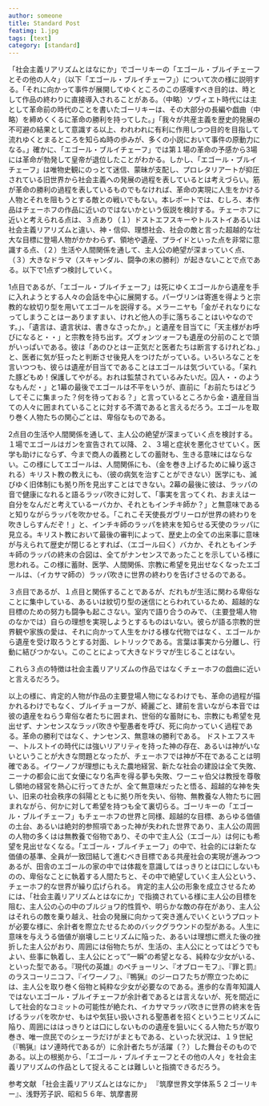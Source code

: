 ```yaml
---
author: someone
title: Standard Post
featimg: 1.jpg
tags: [text]
category: [standard]
---
```

「社会主義リアリズムとはなにか」でゴーリキーの「エゴール・ブルイチェーフとその他の人々」（以下「エゴール・ブルイチェーフ」）について次の様に説明する。「それに向かって事件が展開してゆくところのこの感嘆すべき目的は、時として作品の終わりに直接導入されることがある。（中略）ソヴィエト時代には主として革命前の時代のことを書いたゴーリキーは、その大部分の長編や戯曲（中略）を締めくくるに革命の勝利を持ってした。」「我々が共産主義を歴史的発展の不可避の結果として意識する以上、われわれに有利に作用しつつ目的を目指して流れゆくとまるところを知らぬ時の歩みが、多くの小説において事件の原動力になる。」確かに、「エゴール・ブルイチェーフ」では第１場の革命の予感から3場には革命が勃発して皇帝が退位したことがわかる。しかし、「エゴール・ブルイチェーフ」は唯物史観にのっとて迷信、蒙昧が支配し、プロレタリアートが抑圧されている旧世界から社会主義への発展の過程を表しているとは考えづらい。筋が革命の勝利の過程を表しているものでもなければ、革命の実現に人生をかける人物とそれを阻もうとする敵との戦いでもない。本レポートでは、むしろ、本作品はチェーホフの作品に近いのではないかという仮説を検討する。チェーホフに近いと考えられる点は、３点あり（１）ドストエフスキーやトルストイあるいは社会主義リアリズムと違い、神・信仰、理想社会、社会の敵と言った超越的な壮大な目標に登場人物がかかわらず、領地や遺産、プライドといった点を非常に意識する点、（２）生活や人間関係を通して、主人公の絶望が深まっていく点、（３）大きなドラマ（スキャンダル、闘争の末の勝利）が起きないことで点である。以下で1点ずつ検討していく。

1点目であるが、「エゴール・ブルイチェーフ」は死にゆくエゴールから遺産を手に入れようとする人々の会話を中心に展開する。パーヴリンは寄進を得ようと宗教的な紋切り型を用いてエゴールを説得する。メラーニヤも「金がそれなりになってしまうことはーありますまい、けれど他人の手に落ちることはいやなのです。」、「遺言は、遺言状は、書きなさったか。」と遺産を目当てに「天主様がお呼びになると・・」と宗教を持ち出す。ズヴォンツォーフも遺産の分前のことで頭がいっぱいである。彼は「あのひとはー正気だと医者たちは断言するけれどね、」と、医者に気が狂ったと判断させ後見人をつけたがっている。いろいろなことを言いつつも、彼らは遺産が目当てであることはエゴールは気づいている。「呆れた豚どもめ！保護してやがる。おれは監禁されているみたいだ。囚人・・のようなもんだ・」と1幕の最後でエゴールは不平をいうが、直前に「お前たちはどうしてそこに集まった？何を待っておる？」と言っているところから金・遺産目当ての人々に囲まれていることに対する不満であると言えるだろう。エゴールを取り巻く人物たちの関心ごとは、卑俗なものである。

2点目の生活や人間関係を通して、主人公の絶望が深まっていく点を検討する。１場でエゴールはガンを宣告されて以降、２、３場と症状を悪化させていく。医学も助けにならず、今まで商人の義務としての蓄財も、生きる意味にはならない。この様にしてエゴールは、人間関係にも、（金を巻き上げるために繰り返される）キリスト教の教えにも、（彼の病気を治すことができない）医学にも、滅びゆく旧体制にも拠り所を見出すことはできない。2幕の最後に彼は、ラッパの音で健康になれると語るラッパ吹きに対して、「事実を言ってくれ、おまえはー自分をなんだと考えているーバカか、それともインチキ師か？」と無意味であると知りながらラッパを吹かせる。「これこそ天使長ガヴリーロが世界の終わりを吹きしらすんだぞ！」と、インチキ師のラッパを終末を知らせる天使のラッパに見立る。キリスト教において最後の審判によって、歴史上の全ての出来事に意味が与えられて歴史が閉じるとすれば、（エゴール曰く）バカか、それともインチキ師のラッパの終末の合図は、全てがナンセンスであったことを示している様に思われる。この様に蓄財、医学、人間関係、宗教に希望を見出せなくなったエゴールは、（イカサマ師の）ラッパ吹きに世界の終わりを告げさせるのである。

３点目であるが、１点目と関係することであるが、だれもが生活に関わる卑俗なことに集中している、あるいは紋切り型の迷信にとらわれているため、超越的な目標のための努力も闘争も起こさない。室内で語り合うのみで、（主要登場人物のなかでは）自らの理想を実現しようとするものはいない。彼らが語る宗教的世界観や家族の愛は、それに向かって人生をかける様な代物ではなく、エゴールから遺産を受け取ろうとする対面、レトリックである。言葉は事実から分離し、行動に結びつかない。このことによって大きなドラマが生じることはない。

これら３点の特徴は社会主義リアリズムの作品ではなくチェーホフの戯曲に近いと言えるだろう。

以上の様に、肯定的人物が作品の主要登場人物になるわけでも、革命の過程が描かれるわけでもなく、ブルイチョーフが、綺麗ごと、建前を言いながら本音では彼の遺産をねらう卑俗な者たちに囲まれ、世俗的な蓄財にも、宗教にも希望を見出せず、ナンセンスなラッパ吹きや聖愚者を呼び、死に向かっていく過程である。革命の勝利ではなく、ナンセンス、無意味の勝利である。
ドストエフスキー、トルストイの時代には強いリアリティを持った神の存在、あるいは神がいないということが大きな問題となったが、チェーホフでは神が不在であることは明確である。イワーノフが理想にもえた農地経営、新たな社会の建設は全て失敗、ニーナの都会に出て女優になり名声を得る夢も失敗、ワーニャ伯父は教授を尊敬し領地の経営を熱心に行ってきたが、全て無意味だったと悟る、超越的な神を失い、旧来の社会秩序の斜陽とともに拠り所を失い、俗物、無教養な人物たちに囲まれながら、何かに対して希望を持つも全て裏切らる。ゴーリキーの「エゴール・ブルイチェーフ」もチェーホフの世界と同様、超越的な目標、あらゆる価値の土台、あるいは絶対的参照項であった神が失われた世界であり、主人公の周囲の人物の多くはは無教養で俗物であり、その中で主人公（エゴール）は何にも希望を見出せなくなる。「エゴール・ブルイチェーフ」の中で、社会的には新たな価値の基準、全員が一致団結して進むべき目標である共産社会の実現が進みつつあるが、田舎のエゴールの家の中では体裁を意識してはっきりとは口にしないものの、卑俗なことに執着する人間たちと、その中で絶望していく主人公という、チェーホフ的な世界が繰り広げられる。
肯定的主人公の形象を成立させるためには、「社会主義リアリズムとはなにか」で指摘されている様に主人公の目標を阻む、主人公の心の中のブルジョワ的性質や、明らかな敵の存在があり、主人公はそれらの敵を乗り越え、社会の発展に向かって突き進んでいくというプロットが必要な様に、余計者を際立たせるためのバックグラウンドの型がある。人生に意味を与えうる価値が崩壊しニヒリズムに陥った、あるいは理想に燃えた後の挫折した主人公がおり、周囲には俗物たちが、生活の、主人公にとってはどうでもよい、些事に執着し、主人公にとって”一瞬”の希望となる、純粋な少女がいる、といった型である。『現代の英雄』のペチョーリン、『オブローモフ』、『罪と罰』のラスコーリニコフ、『イワーノフ』、『鴨猟』のジーロフたちが際立つためには、主人公を取り巻く俗物と純粋な少女が必要なのである。進歩的な青年知識人ではないエゴール・ブルイチェーフが余計者であるとは言えないが、死を間近にして社会的なコミットの可能性が絶たれ、イカサマラッパ吹きに世界の終末を告げるラッパを吹かせ、もはや気狂い扱いされる聖愚者を招くというニヒリズムに陥り、周囲にははっきりとは口にしないものの遺産を狙いにくる人物たちが取り巻き、唯一庶民でのシェーラだけがまともである、といった状況は、１９世紀（『鴨猟』はソ連時代であるが）に余計者たちが活躍（？）した舞台そのものである。以上の根拠から、「エゴール・ブルイチェーフとその他の人々」を社会主義リアリズムの作品として捉えることは難しいと指摘できるだろう。

参考文献
「社会主義リアリズムとはなにか」
『筑摩世界文学体系５２ゴーリキー』、浅野芳子訳、昭和５６年、筑摩書房
